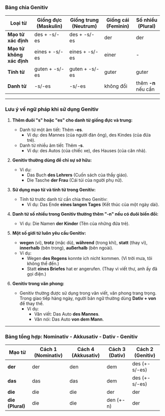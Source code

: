 ### Bảng chia Genitiv

|**Loại từ**|**Giống đực (Maskulin)**|**Giống trung (Neutrum)**|**Giống cái (Feminin)**|**Số nhiều (Plural)**|
|---|---|---|---|---|
|**Mạo từ xác định**|des + -s/-es|des + -s/-es|der|der|
|**Mạo từ không xác định**|eines + -s/-es|eines + -s/-es|einer|-|
|**Tính từ**|guten + -s/-es|guten + -s/-es|guter|guter|
|**Danh từ**|-s/-es|-s/-es|không đổi|thêm **-n** nếu cần|

---

### Lưu ý về ngữ pháp khi sử dụng Genitiv

1. **Thêm đuôi "s" hoặc "es" cho danh từ giống đực và trung:**
    
    - Danh từ một âm tiết: Thêm **-es**.
        - Ví dụ: des Mannes (của người đàn ông), des Kindes (của đứa trẻ).
    - Danh từ nhiều âm tiết: Thêm **-s**.
        - Ví dụ: des Autos (của chiếc xe), des Hauses (của căn nhà).
2. **Genitiv thường dùng để chỉ sự sở hữu:**
    
    - Ví dụ:
        - Das Buch **des Lehrers** (Cuốn sách của thầy giáo).
        - Die Tasche **der Frau** (Cái túi của người phụ nữ).
3. **Sử dụng mạo từ và tính từ trong Genitiv:**
    
    - Tính từ trước danh từ cần chia theo Genitiv:
        - Ví dụ: Das Ende **eines langen Tages** (Kết thúc của một ngày dài).
4. **Danh từ số nhiều trong Genitiv thường thêm "-n" nếu có đuôi biến đổi:**
    
    - Ví dụ: Die Namen **der Kinder** (Tên của những đứa trẻ).
5. **Một số giới từ luôn yêu cầu Genitiv:**
    
    - **wegen** (vì), **trotz** (mặc dù), **während** (trong khi), **statt** (thay vì), **innerhalb** (bên trong), **außerhalb** (bên ngoài).
    - Ví dụ:
        - Wegen **des Regens** konnte ich nicht kommen. (Vì trời mưa, tôi không thể đến.)
        - Statt **eines Briefes** hat er angerufen. (Thay vì viết thư, anh ấy đã gọi điện.)
6. **Genitiv trong văn phong:**
    
    - Genitiv thường được sử dụng trong văn viết, văn phong trang trọng. Trong giao tiếp hàng ngày, người bản ngữ thường dùng **Dativ + von** để thay thế.
        - Ví dụ:
            - Văn viết: Das Auto **des Mannes**.
            - Văn nói: Das Auto **von dem Mann**.

---
### **Bảng tổng hợp: Nominativ - Akkusativ - Dativ - Genitiv**

| **Mạo từ**       | **Cách 1 (Nominativ)** | **Cách 4 (Akkusativ)** | **Cách 3 (Dativ)** | **Cách 2 (Genitiv)** |
| ---------------- | ---------------------- | ---------------------- | ------------------ | -------------------- |
| **der**          | der                    | den                    | dem                | des (+-s/-es)        |
| **das**          | das                    | das                    | dem                | des (+-s/-es)        |
| **die**          | die                    | die                    | der                | der                  |
| **die (Plural)** | die                    | die                    | den (+-n)          | der                  |